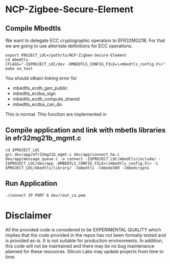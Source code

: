 # NCP-Zigbee-Secure-Element

## Compile Mbedtls

We want to delegate ECC cryptographic operation to EFR32MG21B. For that we are going to use alternate definitions for ECC operations.

```
export PROJECT_LOC=/path/to/NCP-Zigbee-Secure-Element
cd mbedtls
CFLAGS="-I$PROJECT_LOC/dev -DMBEDTLS_CONFIG_FILE=\<mbedtls_config.h\>" make no_test
```
You should otbain linking error for
* mbedtls_ecdh_gen_public 
* mbedtls_ecdsa_sign 
* mbedtls_ecdh_compute_shared 
* mbedtls_ecdsa_can_do

This is normal. This function are implemented in 

## Compile application and link with mbetls libraries in efr32mg21b_mgmt.c

```
cd $PROJECT_LOC
gcc dev/app/efr32mg21b_mgmt.c dev/app/connect_hw.c dev/app/message_queue.c -o connect -I$PROJECT_LOC/mbedtls/include/ -I$PROJECT_LOC/dev/app -DMBEDTLS_CONFIG_FILE=\<mbedtls_config.h\> -L $PROJECT_LOC/mbedtls/library/ -lmbedtls -lmbedx509 -lmbedcrypto
```
## Run Application

```
./connect IP PORT 0 dev/root_ca.pem
```

# Disclaimer
All the provided code is considered to be EXPERIMENTAL QUALITY which implies that the code provided in the repos has not been formally tested and is provided as-is. It is not suitable for production environments. In addition, this code will not be maintained and there may be no bug maintenance planned for these resources. Silicon Labs may update projects from time to time.
